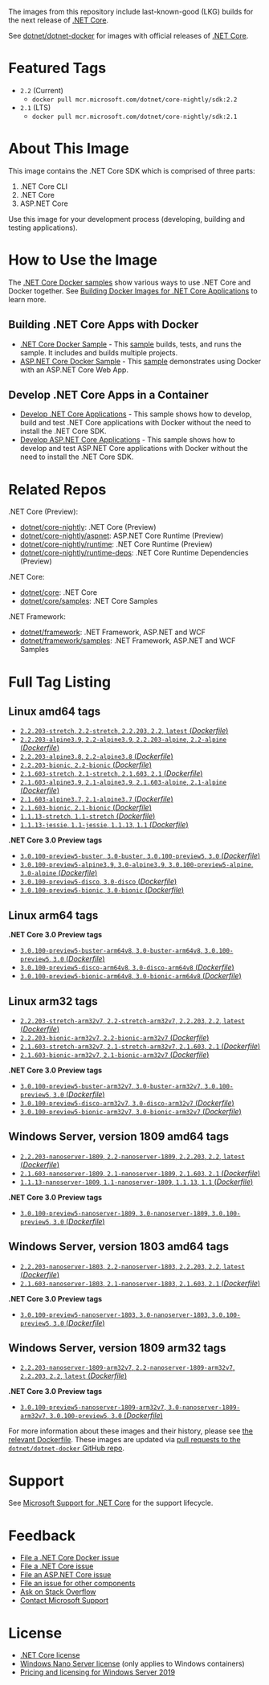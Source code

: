 The images from this repository include last-known-good (LKG) builds for the next release of [.NET Core](https://github.com/dotnet/core).

See [dotnet/dotnet-docker](https://hub.docker.com/r/microsoft/dotnet/) for images with official releases of [.NET Core](https://github.com/dotnet/core).

# Featured Tags

* `2.2` (Current)
  * `docker pull mcr.microsoft.com/dotnet/core-nightly/sdk:2.2`
* `2.1` (LTS)
  * `docker pull mcr.microsoft.com/dotnet/core-nightly/sdk:2.1`

# About This Image

This image contains the .NET Core SDK which is comprised of three parts:

1. .NET Core CLI
1. .NET Core
1. ASP.NET Core

Use this image for your development process (developing, building and testing applications).

# How to Use the Image

The [.NET Core Docker samples](https://github.com/dotnet/dotnet-docker/blob/master/samples/README.md) show various ways to use .NET Core and Docker together. See [Building Docker Images for .NET Core Applications](https://docs.microsoft.com/dotnet/core/docker/building-net-docker-images) to learn more.

## Building .NET Core Apps with Docker

* [.NET Core Docker Sample](https://github.com/dotnet/dotnet-docker/blob/master/samples/dotnetapp/README.md) - This [sample](https://github.com/dotnet/dotnet-docker/blob/master/samples/dotnetapp/Dockerfile) builds, tests, and runs the sample. It includes and builds multiple projects.
* [ASP.NET Core Docker Sample](https://github.com/dotnet/dotnet-docker/blob/master/samples/aspnetapp/README.md) - This [sample](https://github.com/dotnet/dotnet-docker/blob/master/samples/aspnetapp/Dockerfile) demonstrates using Docker with an ASP.NET Core Web App.

## Develop .NET Core Apps in a Container

* [Develop .NET Core Applications](https://github.com/dotnet/dotnet-docker/blob/master/samples/dotnetapp/dotnet-docker-dev-in-container.md) - This sample shows how to develop, build and test .NET Core applications with Docker without the need to install the .NET Core SDK.
* [Develop ASP.NET Core Applications](https://github.com/dotnet/dotnet-docker/blob/master/samples/aspnetapp/aspnet-docker-dev-in-container.md) - This sample shows how to develop and test ASP.NET Core applications with Docker without the need to install the .NET Core SDK.

# Related Repos

.NET Core (Preview):

* [dotnet/core-nightly](https://hub.docker.com/_/microsoft-dotnet-core-nightly/): .NET Core (Preview)
* [dotnet/core-nightly/aspnet](https://hub.docker.com/_/microsoft-dotnet-core-nightly-aspnet/): ASP.NET Core Runtime (Preview)
* [dotnet/core-nightly/runtime](https://hub.docker.com/_/microsoft-dotnet-core-nightly-runtime/): .NET Core Runtime (Preview)
* [dotnet/core-nightly/runtime-deps](https://hub.docker.com/_/microsoft-dotnet-core-nightly-runtime-deps/): .NET Core Runtime Dependencies (Preview)

.NET Core:

* [dotnet/core](https://hub.docker.com/_/microsoft-dotnet-core/): .NET Core
* [dotnet/core/samples](https://hub.docker.com/_/microsoft-dotnet-core-samples/): .NET Core Samples

.NET Framework:

* [dotnet/framework](https://hub.docker.com/_/microsoft-dotnet-framework/): .NET Framework, ASP.NET and WCF
* [dotnet/framework/samples](https://hub.docker.com/_/microsoft-dotnet-framework-samples/): .NET Framework, ASP.NET and WCF Samples

# Full Tag Listing

## Linux amd64 tags

- [`2.2.203-stretch`, `2.2-stretch`, `2.2.203`, `2.2`, `latest` (*Dockerfile*)](https://github.com/dotnet/dotnet-docker/blob/nightly/2.2/sdk/stretch/amd64/Dockerfile)
- [`2.2.203-alpine3.9`, `2.2-alpine3.9`, `2.2.203-alpine`, `2.2-alpine` (*Dockerfile*)](https://github.com/dotnet/dotnet-docker/blob/nightly/2.2/sdk/alpine3.9/amd64/Dockerfile)
- [`2.2.203-alpine3.8`, `2.2-alpine3.8` (*Dockerfile*)](https://github.com/dotnet/dotnet-docker/blob/nightly/2.2/sdk/alpine3.8/amd64/Dockerfile)
- [`2.2.203-bionic`, `2.2-bionic` (*Dockerfile*)](https://github.com/dotnet/dotnet-docker/blob/nightly/2.2/sdk/bionic/amd64/Dockerfile)
- [`2.1.603-stretch`, `2.1-stretch`, `2.1.603`, `2.1` (*Dockerfile*)](https://github.com/dotnet/dotnet-docker/blob/nightly/2.1/sdk/stretch/amd64/Dockerfile)
- [`2.1.603-alpine3.9`, `2.1-alpine3.9`, `2.1.603-alpine`, `2.1-alpine` (*Dockerfile*)](https://github.com/dotnet/dotnet-docker/blob/nightly/2.1/sdk/alpine3.9/amd64/Dockerfile)
- [`2.1.603-alpine3.7`, `2.1-alpine3.7` (*Dockerfile*)](https://github.com/dotnet/dotnet-docker/blob/nightly/2.1/sdk/alpine3.7/amd64/Dockerfile)
- [`2.1.603-bionic`, `2.1-bionic` (*Dockerfile*)](https://github.com/dotnet/dotnet-docker/blob/nightly/2.1/sdk/bionic/amd64/Dockerfile)
- [`1.1.13-stretch`, `1.1-stretch` (*Dockerfile*)](https://github.com/dotnet/dotnet-docker/blob/nightly/1.1/sdk/stretch/amd64/Dockerfile)
- [`1.1.13-jessie`, `1.1-jessie`, `1.1.13`, `1.1` (*Dockerfile*)](https://github.com/dotnet/dotnet-docker/blob/nightly/1.1/sdk/jessie/amd64/Dockerfile)

**.NET Core 3.0 Preview tags**

- [`3.0.100-preview5-buster`, `3.0-buster`, `3.0.100-preview5`, `3.0` (*Dockerfile*)](https://github.com/dotnet/dotnet-docker/blob/nightly/3.0/sdk/buster/amd64/Dockerfile)
- [`3.0.100-preview5-alpine3.9`, `3.0-alpine3.9`, `3.0.100-preview5-alpine`, `3.0-alpine` (*Dockerfile*)](https://github.com/dotnet/dotnet-docker/blob/nightly/3.0/sdk/alpine3.9/amd64/Dockerfile)
- [`3.0.100-preview5-disco`, `3.0-disco` (*Dockerfile*)](https://github.com/dotnet/dotnet-docker/blob/nightly/3.0/sdk/disco/amd64/Dockerfile)
- [`3.0.100-preview5-bionic`, `3.0-bionic` (*Dockerfile*)](https://github.com/dotnet/dotnet-docker/blob/nightly/3.0/sdk/bionic/amd64/Dockerfile)

## Linux arm64 tags

**.NET Core 3.0 Preview tags**

- [`3.0.100-preview5-buster-arm64v8`, `3.0-buster-arm64v8`, `3.0.100-preview5`, `3.0` (*Dockerfile*)](https://github.com/dotnet/dotnet-docker/blob/nightly/3.0/sdk/buster/arm64v8/Dockerfile)
- [`3.0.100-preview5-disco-arm64v8`, `3.0-disco-arm64v8` (*Dockerfile*)](https://github.com/dotnet/dotnet-docker/blob/nightly/3.0/sdk/disco/arm64v8/Dockerfile)
- [`3.0.100-preview5-bionic-arm64v8`, `3.0-bionic-arm64v8` (*Dockerfile*)](https://github.com/dotnet/dotnet-docker/blob/nightly/3.0/sdk/bionic/arm64v8/Dockerfile)

## Linux arm32 tags

- [`2.2.203-stretch-arm32v7`, `2.2-stretch-arm32v7`, `2.2.203`, `2.2`, `latest` (*Dockerfile*)](https://github.com/dotnet/dotnet-docker/blob/nightly/2.2/sdk/stretch/arm32v7/Dockerfile)
- [`2.2.203-bionic-arm32v7`, `2.2-bionic-arm32v7` (*Dockerfile*)](https://github.com/dotnet/dotnet-docker/blob/nightly/2.2/sdk/bionic/arm32v7/Dockerfile)
- [`2.1.603-stretch-arm32v7`, `2.1-stretch-arm32v7`, `2.1.603`, `2.1` (*Dockerfile*)](https://github.com/dotnet/dotnet-docker/blob/nightly/2.1/sdk/stretch/arm32v7/Dockerfile)
- [`2.1.603-bionic-arm32v7`, `2.1-bionic-arm32v7` (*Dockerfile*)](https://github.com/dotnet/dotnet-docker/blob/nightly/2.1/sdk/bionic/arm32v7/Dockerfile)

**.NET Core 3.0 Preview tags**

- [`3.0.100-preview5-buster-arm32v7`, `3.0-buster-arm32v7`, `3.0.100-preview5`, `3.0` (*Dockerfile*)](https://github.com/dotnet/dotnet-docker/blob/nightly/3.0/sdk/buster/arm32v7/Dockerfile)
- [`3.0.100-preview5-disco-arm32v7`, `3.0-disco-arm32v7` (*Dockerfile*)](https://github.com/dotnet/dotnet-docker/blob/nightly/3.0/sdk/disco/arm32v7/Dockerfile)
- [`3.0.100-preview5-bionic-arm32v7`, `3.0-bionic-arm32v7` (*Dockerfile*)](https://github.com/dotnet/dotnet-docker/blob/nightly/3.0/sdk/bionic/arm32v7/Dockerfile)

## Windows Server, version 1809 amd64 tags

- [`2.2.203-nanoserver-1809`, `2.2-nanoserver-1809`, `2.2.203`, `2.2`, `latest` (*Dockerfile*)](https://github.com/dotnet/dotnet-docker/blob/nightly/2.2/sdk/nanoserver-1809/amd64/Dockerfile)
- [`2.1.603-nanoserver-1809`, `2.1-nanoserver-1809`, `2.1.603`, `2.1` (*Dockerfile*)](https://github.com/dotnet/dotnet-docker/blob/nightly/2.1/sdk/nanoserver-1809/amd64/Dockerfile)
- [`1.1.13-nanoserver-1809`, `1.1-nanoserver-1809`, `1.1.13`, `1.1` (*Dockerfile*)](https://github.com/dotnet/dotnet-docker/blob/nightly/1.1/sdk/nanoserver-1809/amd64/Dockerfile)

**.NET Core 3.0 Preview tags**

- [`3.0.100-preview5-nanoserver-1809`, `3.0-nanoserver-1809`, `3.0.100-preview5`, `3.0` (*Dockerfile*)](https://github.com/dotnet/dotnet-docker/blob/nightly/3.0/sdk/nanoserver-1809/amd64/Dockerfile)

## Windows Server, version 1803 amd64 tags

- [`2.2.203-nanoserver-1803`, `2.2-nanoserver-1803`, `2.2.203`, `2.2`, `latest` (*Dockerfile*)](https://github.com/dotnet/dotnet-docker/blob/nightly/2.2/sdk/nanoserver-1803/amd64/Dockerfile)
- [`2.1.603-nanoserver-1803`, `2.1-nanoserver-1803`, `2.1.603`, `2.1` (*Dockerfile*)](https://github.com/dotnet/dotnet-docker/blob/nightly/2.1/sdk/nanoserver-1803/amd64/Dockerfile)

**.NET Core 3.0 Preview tags**

- [`3.0.100-preview5-nanoserver-1803`, `3.0-nanoserver-1803`, `3.0.100-preview5`, `3.0` (*Dockerfile*)](https://github.com/dotnet/dotnet-docker/blob/nightly/3.0/sdk/nanoserver-1803/amd64/Dockerfile)

## Windows Server, version 1809 arm32 tags

- [`2.2.203-nanoserver-1809-arm32v7`, `2.2-nanoserver-1809-arm32v7`, `2.2.203`, `2.2`, `latest` (*Dockerfile*)](https://github.com/dotnet/dotnet-docker/blob/nightly/2.2/sdk/nanoserver-1809/arm32v7/Dockerfile)

**.NET Core 3.0 Preview tags**

- [`3.0.100-preview5-nanoserver-1809-arm32v7`, `3.0-nanoserver-1809-arm32v7`, `3.0.100-preview5`, `3.0` (*Dockerfile*)](https://github.com/dotnet/dotnet-docker/blob/nightly/3.0/sdk/nanoserver-1809/arm32v7/Dockerfile)

For more information about these images and their history, please see [the relevant Dockerfile](https://github.com/dotnet/dotnet-docker/search?utf8=%E2%9C%93&q=FROM&type=Code). These images are updated via [pull requests to the `dotnet/dotnet-docker` GitHub repo](https://github.com/dotnet/dotnet-docker/pulls).

# Support

See [Microsoft Support for .NET Core](https://github.com/dotnet/core/blob/master/microsoft-support.md) for the support lifecycle.

# Feedback

* [File a .NET Core Docker issue](https://github.com/dotnet/dotnet-docker/issues)
* [File a .NET Core issue](https://github.com/dotnet/core/issues)
* [File an ASP.NET Core issue](https://github.com/aspnet/home/issues)
* [File an issue for other components](Documentation/core-repos.md)
* [Ask on Stack Overflow](https://stackoverflow.com/questions/tagged/.net-core)
* [Contact Microsoft Support](https://support.microsoft.com/contactus/)

# License

* [.NET Core license](https://github.com/dotnet/dotnet-docker/blob/master/LICENSE)
* [Windows Nano Server license](https://hub.docker.com/_/microsoft-windows-nanoserver/) (only applies to Windows containers)
* [Pricing and licensing for Windows Server 2019](https://www.microsoft.com/en-us/cloud-platform/windows-server-pricing)
